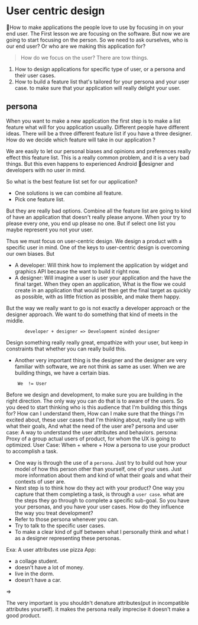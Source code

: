 # User centric design

How to make applications the people love to use by focusing in on your end user. The First lesson we are focusing on the software. But now we are going to start focusing on the person. So we need to ask ourselves, who is our end user? Or who are we making this application for?

> How do we focus on the user?
There are tow things.

1. How to design applications for specific type of user, or a persona and their user cases.
2. How to build a feature list that's tailored for your persona and your user case. to make sure that your application will really delight your user.

## persona

When you want to make a new application the first step is to make a list feature what will for you application usually. Different people have different ideas. There will be a three different feature list if you have a three designer. How do we decide which feature will take in our application ?

We are easily to let our personal biases and opinions and preferences really effect this feature list. This is a really common problem, and it is a very bad things. But this even happens to experienced Android  designer and developers with no user in mind.

So what is the best feature list set for our application?

- One solutions is we can combine all feature.
- Pick one feature list.

But they are really bad options. Combine all the feature list are going to kind of have an application that doesn't really please anyone. When your try to please every one, you end up please no one. But if select one list you maybe represent you not your user.

Thus we must focus on user-centric design. We design a product with a specific user in mind. One of the keys to user-centric design is overcoming our own biases.
But
- A developer: Will think how to implement the application by widget and graphics API because the want to build it right now.
- A designer: Will imagine a user is user your application and the have the final target. When they open an application, What is the flow we could create in an application that would let then get the final target as quickly as possible, with as little friction as possible, and make them happy.

But the way we really want to go is not exactly a developer approach or the designer approach. We want to do something that kind of meets in the middle.

           developer + designer => Development minded designer

Design something really really great, empathize with your user, but keep in constraints that whether you can really build this.

- Another very important thing is the designer and the designer are very familiar with software, we are not think as same as user. When we are building things, we have a certain bias.

       We  != User

Before we design and development, to make sure you are building in the right direction. The only way you can do that is to aware of the users. So you deed to start thinking who is this audience that I'm building this things for? How can I understand them, How can I make sure that the things I'm excited about, these user cases that I'm thinking about, really line up with what their goals, And what the need of the user are?
persona and user case: A way to understand the user attributes and behaviors.
persona: Proxy of a group actual users of product, for whom the UX is going to optimized.
User Case: When + where + How a persona to use your product to accomplish a task.
- One way is through the use of a `persona`. Just try to build out how your model of how this person other than yourself, one of your uses. Just more information about them and kind of what their goals and what their contexts of user are.
- Next step is to think how do they act with your product? One way you capture that them completing a task, is through a `user case`. what are the steps they go through to complete a specific sub-goal.
So you have your personas, and you have your user cases. How do they influence the way you treat development?  
- Refer to those persona whenever you can.
- Try to talk to the specific user cases.
- To make a clear kind of gulf between what I personally think and what I as a designer representing these personas.

Exa:
A user attributes use pizza App:
- a collage student.
- doesn't have a lot of money.
- live in the dorm.
- doesn't have a car.

=>

The very important is you shouldn't denature attributes(put in incompatible attributes yourself). it makes the persona really imprecise it doesn't make a good product.
